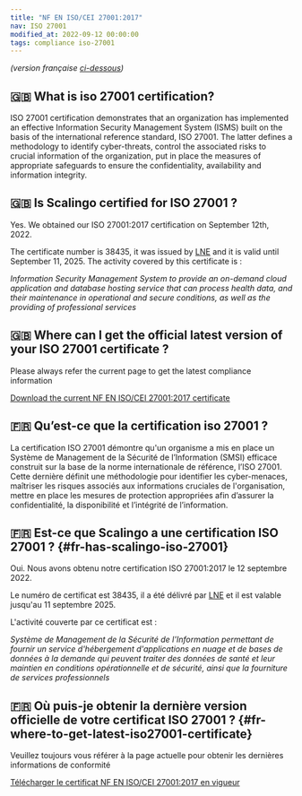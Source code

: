 ```yaml
---
title: "NF EN ISO/CEI 27001:2017"
nav: ISO 27001
modified_at: 2022-09-12 00:00:00
tags: compliance iso-27001
---
```

*(version française [ci-dessous](./2000-01-01-iso27001.md#fr-has-scalingo-iso-27001))*
## 🇬🇧 What is iso 27001 certification?

ISO 27001 certification demonstrates that an organization has implemented an effective Information Security 
Management System (ISMS) built on the basis
of the international reference standard, ISO 27001. The latter defines a
methodology to identify cyber-threats, control the associated risks
to crucial information of the organization, put in place the measures of
appropriate safeguards to ensure the confidentiality, availability and
information integrity.
## 🇬🇧 Is Scalingo certified for ISO 27001 ?

Yes. We obtained our ISO 27001:2017 certification on September 12th, 2022.

The certificate number is 38435, it was issued by [LNE](https://www.lne.fr/) and it is valid until September 11, 2025.
The activity covered by this certificate is :

*Information Security Management System to provide an on-demand cloud application and database hosting service that can
process health data, and their maintenance in operational and secure conditions, as well as the providing of professional
services*

## 🇬🇧 Where can I get the official latest version of your ISO 27001 certificate ?

Please always refer the current page to get the latest compliance information

[Download the current NF EN ISO/CEI 27001:2017 certificate](https://cdn.scalingo.com/documents/20220912-scalingo-iso27001-lne-certificate-38435-rev0.pdf)

## 🇫🇷 Qu’est-ce que la certification iso 27001 ?

La certification ISO 27001 démontre qu'un organisme a mis en place un Système de
Management de la Sécurité de l’Information (SMSI) efficace construit sur la base
de la norme internationale de référence, l’ISO 27001. Cette dernière définit une
méthodologie pour identifier les cyber-menaces, maîtriser les risques associés
aux informations cruciales de l'organisation, mettre en place les mesures de
protection appropriées afin d’assurer la confidentialité, la disponibilité et
l’intégrité de l’information.

## 🇫🇷 Est-ce que Scalingo a une certification ISO 27001 ? {#fr-has-scalingo-iso-27001}

Oui. Nous avons obtenu notre certification ISO 27001:2017 le 12 septembre 2022.

Le numéro de certificat est 38435, il a été délivré par [LNE](https://www.lne.fr/) et il est valable jusqu'au 11 septembre 2025.

L'activité couverte par ce certificat est :

*Système de Management de la Sécurité de l'Information permettant de fournir un service d'hébergement d'applications en
nuage et de bases de données à la demande qui peuvent traiter des données de santé et leur maintien en conditions
opérationnelle et de sécurité, ainsi que la fourniture de services professionnels*

## 🇫🇷 Où puis-je obtenir la dernière version officielle de votre certificat ISO 27001 ? {#fr-where-to-get-latest-iso27001-certificate}

Veuillez toujours vous référer à la page actuelle pour obtenir les dernières informations de conformité

[Télécharger le certificat NF EN ISO/CEI 27001:2017 en vigueur](https://cdn.scalingo.com/documents/20220912-scalingo-iso27001-lne-certificate-38435-rev0.pdf)